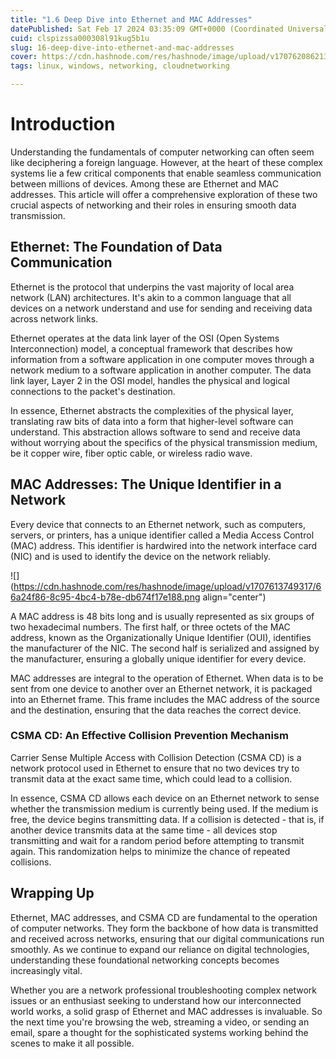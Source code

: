 ```yaml
---
title: "1.6 Deep Dive into Ethernet and MAC Addresses"
datePublished: Sat Feb 17 2024 03:35:09 GMT+0000 (Coordinated Universal Time)
cuid: clspizssa000308l91kug5b1u
slug: 16-deep-dive-into-ethernet-and-mac-addresses
cover: https://cdn.hashnode.com/res/hashnode/image/upload/v1707620862130/28dcd0a5-b9c2-4a8f-9398-61eb7885c123.png
tags: linux, windows, networking, cloudnetworking

---
```


# Introduction

Understanding the fundamentals of computer networking can often seem like deciphering a foreign language. However, at the heart of these complex systems lie a few critical components that enable seamless communication between millions of devices. Among these are Ethernet and MAC addresses. This article will offer a comprehensive exploration of these two crucial aspects of networking and their roles in ensuring smooth data transmission.

## Ethernet: The Foundation of Data Communication

Ethernet is the protocol that underpins the vast majority of local area network (LAN) architectures. It's akin to a common language that all devices on a network understand and use for sending and receiving data across network links.

Ethernet operates at the data link layer of the OSI (Open Systems Interconnection) model, a conceptual framework that describes how information from a software application in one computer moves through a network medium to a software application in another computer. The data link layer, Layer 2 in the OSI model, handles the physical and logical connections to the packet's destination.

In essence, Ethernet abstracts the complexities of the physical layer, translating raw bits of data into a form that higher-level software can understand. This abstraction allows software to send and receive data without worrying about the specifics of the physical transmission medium, be it copper wire, fiber optic cable, or wireless radio wave.

## MAC Addresses: The Unique Identifier in a Network

Every device that connects to an Ethernet network, such as computers, servers, or printers, has a unique identifier called a Media Access Control (MAC) address. This identifier is hardwired into the network interface card (NIC) and is used to identify the device on the network reliably.

![](https://cdn.hashnode.com/res/hashnode/image/upload/v1707613749317/66a24f86-8c95-4bc4-b78e-db674f17e188.png align="center")

A MAC address is 48 bits long and is usually represented as six groups of two hexadecimal numbers. The first half, or three octets of the MAC address, known as the Organizationally Unique Identifier (OUI), identifies the manufacturer of the NIC. The second half is serialized and assigned by the manufacturer, ensuring a globally unique identifier for every device.

MAC addresses are integral to the operation of Ethernet. When data is to be sent from one device to another over an Ethernet network, it is packaged into an Ethernet frame. This frame includes the MAC address of the source and the destination, ensuring that the data reaches the correct device.

### CSMA CD: An Effective Collision Prevention Mechanism

Carrier Sense Multiple Access with Collision Detection (CSMA CD) is a network protocol used in Ethernet to ensure that no two devices try to transmit data at the exact same time, which could lead to a collision.

In essence, CSMA CD allows each device on an Ethernet network to sense whether the transmission medium is currently being used. If the medium is free, the device begins transmitting data. If a collision is detected - that is, if another device transmits data at the same time - all devices stop transmitting and wait for a random period before attempting to transmit again. This randomization helps to minimize the chance of repeated collisions.

## Wrapping Up

Ethernet, MAC addresses, and CSMA CD are fundamental to the operation of computer networks. They form the backbone of how data is transmitted and received across networks, ensuring that our digital communications run smoothly. As we continue to expand our reliance on digital technologies, understanding these foundational networking concepts becomes increasingly vital.

Whether you are a network professional troubleshooting complex network issues or an enthusiast seeking to understand how our interconnected world works, a solid grasp of Ethernet and MAC addresses is invaluable. So the next time you're browsing the web, streaming a video, or sending an email, spare a thought for the sophisticated systems working behind the scenes to make it all possible.